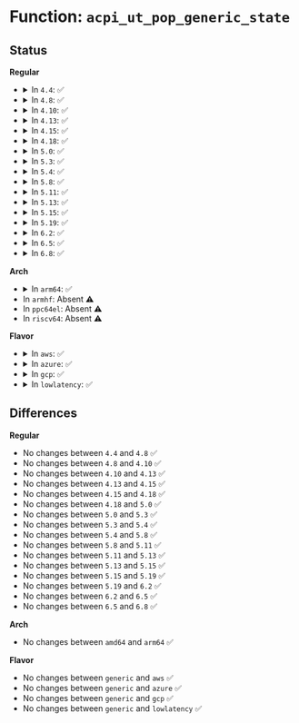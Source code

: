 # Function: <code>acpi_ut_pop_generic_state</code>

## Status
<b>Regular</b>
<ul>
<li>
<details>
<summary>In <code>4.4</code>: ✅</summary>

```c
union acpi_generic_state *acpi_ut_pop_generic_state(union acpi_generic_state **list_head);
```

**Collision:** Unique Global

**Inline:** No

**Transformation:** False

**Instances:**

```
In drivers/acpi/acpica/utstate.c (ffffffff814a9e2b)
Location: drivers/acpi/acpica/utstate.c:87
Inline: False
Direct callers:
  - drivers/acpi/acpica/dscontrol.c:acpi_ds_exec_end_control_op
  - drivers/acpi/acpica/dscontrol.c:acpi_ds_exec_end_control_op
  - drivers/acpi/acpica/dswscope.c:acpi_ds_scope_stack_pop
  - drivers/acpi/acpica/dswstate.c:acpi_ds_result_pop
  - drivers/acpi/acpica/psscope.c:acpi_ps_pop_scope
  - drivers/acpi/acpica/psscope.c:acpi_ps_cleanup_scope
  - drivers/acpi/acpica/utdelete.c:acpi_ut_update_object_reference
  - drivers/acpi/acpica/utdelete.c:acpi_ut_update_object_reference
  - drivers/acpi/acpica/utmisc.c:acpi_ut_walk_package_tree
  - drivers/acpi/acpica/utmisc.c:acpi_ut_walk_package_tree
```
**Symbols:**

```
ffffffff814a9e2b-ffffffff814a9e44: acpi_ut_pop_generic_state (STB_GLOBAL)
```
</details>
</li>
<li>
<details>
<summary>In <code>4.8</code>: ✅</summary>

```c
union acpi_generic_state *acpi_ut_pop_generic_state(union acpi_generic_state **list_head);
```

**Collision:** Unique Global

**Inline:** No

**Transformation:** False

**Instances:**

```
In drivers/acpi/acpica/utstate.c (ffffffff814f90d5)
Location: drivers/acpi/acpica/utstate.c:87
Inline: False
Direct callers:
  - drivers/acpi/acpica/dscontrol.c:acpi_ds_exec_end_control_op
  - drivers/acpi/acpica/dscontrol.c:acpi_ds_exec_end_control_op
  - drivers/acpi/acpica/dswscope.c:acpi_ds_scope_stack_pop
  - drivers/acpi/acpica/dswstate.c:acpi_ds_result_pop
  - drivers/acpi/acpica/psscope.c:acpi_ps_cleanup_scope
  - drivers/acpi/acpica/psscope.c:acpi_ps_pop_scope
  - drivers/acpi/acpica/utdelete.c:acpi_ut_update_object_reference
  - drivers/acpi/acpica/utdelete.c:acpi_ut_update_object_reference
  - drivers/acpi/acpica/utmisc.c:acpi_ut_walk_package_tree
  - drivers/acpi/acpica/utmisc.c:acpi_ut_walk_package_tree
```
**Symbols:**

```
ffffffff814f90d5-ffffffff814f90ee: acpi_ut_pop_generic_state (STB_GLOBAL)
```
</details>
</li>
<li>
<details>
<summary>In <code>4.10</code>: ✅</summary>

```c
union acpi_generic_state *acpi_ut_pop_generic_state(union acpi_generic_state **list_head);
```

**Collision:** Unique Global

**Inline:** No

**Transformation:** False

**Instances:**

```
In drivers/acpi/acpica/utstate.c (ffffffff8151baec)
Location: drivers/acpi/acpica/utstate.c:87
Inline: False
Direct callers:
  - drivers/acpi/acpica/dscontrol.c:acpi_ds_exec_end_control_op
  - drivers/acpi/acpica/dscontrol.c:acpi_ds_exec_end_control_op
  - drivers/acpi/acpica/dswscope.c:acpi_ds_scope_stack_pop
  - drivers/acpi/acpica/dswstate.c:acpi_ds_result_pop
  - drivers/acpi/acpica/psscope.c:acpi_ps_cleanup_scope
  - drivers/acpi/acpica/psscope.c:acpi_ps_pop_scope
  - drivers/acpi/acpica/utdelete.c:acpi_ut_update_object_reference
  - drivers/acpi/acpica/utdelete.c:acpi_ut_update_object_reference
  - drivers/acpi/acpica/utmisc.c:acpi_ut_walk_package_tree
  - drivers/acpi/acpica/utmisc.c:acpi_ut_walk_package_tree
```
**Symbols:**

```
ffffffff8151baec-ffffffff8151bb05: acpi_ut_pop_generic_state (STB_GLOBAL)
```
</details>
</li>
<li>
<details>
<summary>In <code>4.13</code>: ✅</summary>

```c
union acpi_generic_state *acpi_ut_pop_generic_state(union acpi_generic_state **list_head);
```

**Collision:** Unique Global

**Inline:** No

**Transformation:** False

**Instances:**

```
In drivers/acpi/acpica/utstate.c (ffffffff8152c300)
Location: drivers/acpi/acpica/utstate.c:87
Inline: False
Direct callers:
  - drivers/acpi/acpica/dscontrol.c:acpi_ds_exec_end_control_op
  - drivers/acpi/acpica/dscontrol.c:acpi_ds_exec_end_control_op
  - drivers/acpi/acpica/dswscope.c:acpi_ds_scope_stack_pop
  - drivers/acpi/acpica/dswstate.c:acpi_ds_result_pop
  - drivers/acpi/acpica/psscope.c:acpi_ps_cleanup_scope
  - drivers/acpi/acpica/psscope.c:acpi_ps_pop_scope
  - drivers/acpi/acpica/utdelete.c:acpi_ut_update_object_reference
  - drivers/acpi/acpica/utdelete.c:acpi_ut_update_object_reference
  - drivers/acpi/acpica/utmisc.c:acpi_ut_walk_package_tree
  - drivers/acpi/acpica/utmisc.c:acpi_ut_walk_package_tree
```
**Symbols:**

```
ffffffff8152c300-ffffffff8152c319: acpi_ut_pop_generic_state (STB_GLOBAL)
```
</details>
</li>
<li>
<details>
<summary>In <code>4.15</code>: ✅</summary>

```c
union acpi_generic_state *acpi_ut_pop_generic_state(union acpi_generic_state **list_head);
```

**Collision:** Unique Global

**Inline:** No

**Transformation:** False

**Instances:**

```
In drivers/acpi/acpica/utstate.c (ffffffff81586ad1)
Location: drivers/acpi/acpica/utstate.c:87
Inline: False
Direct callers:
  - drivers/acpi/acpica/dscontrol.c:acpi_ds_exec_end_control_op
  - drivers/acpi/acpica/dscontrol.c:acpi_ds_exec_end_control_op
  - drivers/acpi/acpica/dswscope.c:acpi_ds_scope_stack_pop
  - drivers/acpi/acpica/dswstate.c:acpi_ds_result_pop
  - drivers/acpi/acpica/psobject.c:acpi_ps_complete_op
  - drivers/acpi/acpica/psscope.c:acpi_ps_cleanup_scope
  - drivers/acpi/acpica/psscope.c:acpi_ps_pop_scope
  - drivers/acpi/acpica/utdelete.c:acpi_ut_update_object_reference
  - drivers/acpi/acpica/utdelete.c:acpi_ut_update_object_reference
  - drivers/acpi/acpica/utmisc.c:acpi_ut_walk_package_tree
  - drivers/acpi/acpica/utmisc.c:acpi_ut_walk_package_tree
```
**Symbols:**

```
ffffffff81586ad1-ffffffff81586af4: acpi_ut_pop_generic_state (STB_GLOBAL)
```
</details>
</li>
<li>
<details>
<summary>In <code>4.18</code>: ✅</summary>

```c
union acpi_generic_state *acpi_ut_pop_generic_state(union acpi_generic_state **list_head);
```

**Collision:** Unique Global

**Inline:** No

**Transformation:** False

**Instances:**

```
In drivers/acpi/acpica/utstate.c (ffffffff815bdc7a)
Location: drivers/acpi/acpica/utstate.c:51
Inline: False
Direct callers:
  - drivers/acpi/acpica/dscontrol.c:acpi_ds_exec_end_control_op
  - drivers/acpi/acpica/dscontrol.c:acpi_ds_exec_end_control_op
  - drivers/acpi/acpica/dswscope.c:acpi_ds_scope_stack_pop
  - drivers/acpi/acpica/dswstate.c:acpi_ds_result_pop
  - drivers/acpi/acpica/psloop.c:acpi_ps_parse_loop
  - drivers/acpi/acpica/psobject.c:acpi_ps_complete_op
  - drivers/acpi/acpica/psscope.c:acpi_ps_cleanup_scope
  - drivers/acpi/acpica/psscope.c:acpi_ps_pop_scope
  - drivers/acpi/acpica/utdelete.c:acpi_ut_update_object_reference
  - drivers/acpi/acpica/utdelete.c:acpi_ut_update_object_reference
  - drivers/acpi/acpica/utmisc.c:acpi_ut_walk_package_tree
  - drivers/acpi/acpica/utmisc.c:acpi_ut_walk_package_tree
```
**Symbols:**

```
ffffffff815bdc7a-ffffffff815bdc9d: acpi_ut_pop_generic_state (STB_GLOBAL)
```
</details>
</li>
<li>
<details>
<summary>In <code>5.0</code>: ✅</summary>

```c
union acpi_generic_state *acpi_ut_pop_generic_state(union acpi_generic_state **list_head);
```

**Collision:** Unique Global

**Inline:** No

**Transformation:** False

**Instances:**

```
In drivers/acpi/acpica/utstate.c (ffffffff815d70c5)
Location: drivers/acpi/acpica/utstate.c:51
Inline: False
Direct callers:
  - drivers/acpi/acpica/dscontrol.c:acpi_ds_exec_end_control_op
  - drivers/acpi/acpica/dscontrol.c:acpi_ds_exec_end_control_op
  - drivers/acpi/acpica/dswscope.c:acpi_ds_scope_stack_pop
  - drivers/acpi/acpica/dswstate.c:acpi_ds_result_pop
  - drivers/acpi/acpica/psloop.c:acpi_ps_parse_loop
  - drivers/acpi/acpica/psobject.c:acpi_ps_complete_op
  - drivers/acpi/acpica/psscope.c:acpi_ps_cleanup_scope
  - drivers/acpi/acpica/psscope.c:acpi_ps_pop_scope
  - drivers/acpi/acpica/utdelete.c:acpi_ut_update_object_reference
  - drivers/acpi/acpica/utdelete.c:acpi_ut_update_object_reference
  - drivers/acpi/acpica/utmisc.c:acpi_ut_walk_package_tree
  - drivers/acpi/acpica/utmisc.c:acpi_ut_walk_package_tree
```
**Symbols:**

```
ffffffff815d70c5-ffffffff815d70e8: acpi_ut_pop_generic_state (STB_GLOBAL)
```
</details>
</li>
<li>
<details>
<summary>In <code>5.3</code>: ✅</summary>

```c
union acpi_generic_state *acpi_ut_pop_generic_state(union acpi_generic_state **list_head);
```

**Collision:** Unique Global

**Inline:** No

**Transformation:** False

**Instances:**

```
In drivers/acpi/acpica/utstate.c (ffffffff81608aa9)
Location: drivers/acpi/acpica/utstate.c:51
Inline: False
Direct callers:
  - drivers/acpi/acpica/dscontrol.c:acpi_ds_exec_end_control_op
  - drivers/acpi/acpica/dscontrol.c:acpi_ds_exec_end_control_op
  - drivers/acpi/acpica/dswscope.c:acpi_ds_scope_stack_pop
  - drivers/acpi/acpica/dswstate.c:acpi_ds_result_pop
  - drivers/acpi/acpica/psloop.c:acpi_ps_parse_loop
  - drivers/acpi/acpica/psobject.c:acpi_ps_complete_op
  - drivers/acpi/acpica/psscope.c:acpi_ps_cleanup_scope
  - drivers/acpi/acpica/psscope.c:acpi_ps_pop_scope
  - drivers/acpi/acpica/utdelete.c:acpi_ut_update_object_reference
  - drivers/acpi/acpica/utdelete.c:acpi_ut_update_object_reference
  - drivers/acpi/acpica/utmisc.c:acpi_ut_walk_package_tree
  - drivers/acpi/acpica/utmisc.c:acpi_ut_walk_package_tree
```
**Symbols:**

```
ffffffff81608aa9-ffffffff81608acc: acpi_ut_pop_generic_state (STB_GLOBAL)
```
</details>
</li>
<li>
<details>
<summary>In <code>5.4</code>: ✅</summary>

```c
union acpi_generic_state *acpi_ut_pop_generic_state(union acpi_generic_state **list_head);
```

**Collision:** Unique Global

**Inline:** No

**Transformation:** False

**Instances:**

```
In drivers/acpi/acpica/utstate.c (ffffffff81629f4e)
Location: drivers/acpi/acpica/utstate.c:51
Inline: False
Direct callers:
  - drivers/acpi/acpica/dscontrol.c:acpi_ds_exec_end_control_op
  - drivers/acpi/acpica/dscontrol.c:acpi_ds_exec_end_control_op
  - drivers/acpi/acpica/dswscope.c:acpi_ds_scope_stack_pop
  - drivers/acpi/acpica/dswstate.c:acpi_ds_result_pop
  - drivers/acpi/acpica/psloop.c:acpi_ps_parse_loop
  - drivers/acpi/acpica/psobject.c:acpi_ps_complete_op
  - drivers/acpi/acpica/psscope.c:acpi_ps_cleanup_scope
  - drivers/acpi/acpica/psscope.c:acpi_ps_pop_scope
  - drivers/acpi/acpica/utdelete.c:acpi_ut_update_object_reference
  - drivers/acpi/acpica/utdelete.c:acpi_ut_update_object_reference
  - drivers/acpi/acpica/utmisc.c:acpi_ut_walk_package_tree
  - drivers/acpi/acpica/utmisc.c:acpi_ut_walk_package_tree
```
**Symbols:**

```
ffffffff81629f4e-ffffffff81629f71: acpi_ut_pop_generic_state (STB_GLOBAL)
```
</details>
</li>
<li>
<details>
<summary>In <code>5.8</code>: ✅</summary>

```c
union acpi_generic_state *acpi_ut_pop_generic_state(union acpi_generic_state **list_head);
```

**Collision:** Unique Global

**Inline:** No

**Transformation:** False

**Instances:**

```
In drivers/acpi/acpica/utstate.c (ffffffff816d672d)
Location: drivers/acpi/acpica/utstate.c:51
Inline: False
Direct callers:
  - drivers/acpi/acpica/dscontrol.c:acpi_ds_exec_end_control_op
  - drivers/acpi/acpica/dscontrol.c:acpi_ds_exec_end_control_op
  - drivers/acpi/acpica/dswscope.c:acpi_ds_scope_stack_pop
  - drivers/acpi/acpica/dswstate.c:acpi_ds_result_pop
  - drivers/acpi/acpica/psloop.c:acpi_ps_parse_loop
  - drivers/acpi/acpica/psobject.c:acpi_ps_complete_op
  - drivers/acpi/acpica/psscope.c:acpi_ps_cleanup_scope
  - drivers/acpi/acpica/psscope.c:acpi_ps_pop_scope
  - drivers/acpi/acpica/utdelete.c:acpi_ut_update_object_reference
  - drivers/acpi/acpica/utdelete.c:acpi_ut_update_object_reference
  - drivers/acpi/acpica/utmisc.c:acpi_ut_walk_package_tree
  - drivers/acpi/acpica/utmisc.c:acpi_ut_walk_package_tree
```
**Symbols:**

```
ffffffff816d672d-ffffffff816d6750: acpi_ut_pop_generic_state (STB_GLOBAL)
```
</details>
</li>
<li>
<details>
<summary>In <code>5.11</code>: ✅</summary>

```c
union acpi_generic_state *acpi_ut_pop_generic_state(union acpi_generic_state **list_head);
```

**Collision:** Unique Global

**Inline:** No

**Transformation:** False

**Instances:**

```
In drivers/acpi/acpica/utstate.c (ffffffff816f46d8)
Location: drivers/acpi/acpica/utstate.c:51
Inline: False
Direct callers:
  - drivers/acpi/acpica/dscontrol.c:acpi_ds_exec_end_control_op
  - drivers/acpi/acpica/dscontrol.c:acpi_ds_exec_end_control_op
  - drivers/acpi/acpica/dswscope.c:acpi_ds_scope_stack_pop
  - drivers/acpi/acpica/dswstate.c:acpi_ds_result_pop
  - drivers/acpi/acpica/psloop.c:acpi_ps_parse_loop
  - drivers/acpi/acpica/psobject.c:acpi_ps_complete_op
  - drivers/acpi/acpica/psscope.c:acpi_ps_cleanup_scope
  - drivers/acpi/acpica/psscope.c:acpi_ps_pop_scope
  - drivers/acpi/acpica/utdelete.c:acpi_ut_update_object_reference
  - drivers/acpi/acpica/utdelete.c:acpi_ut_update_object_reference
  - drivers/acpi/acpica/utmisc.c:acpi_ut_walk_package_tree
  - drivers/acpi/acpica/utmisc.c:acpi_ut_walk_package_tree
```
**Symbols:**

```
ffffffff816f46d8-ffffffff816f46fb: acpi_ut_pop_generic_state (STB_GLOBAL)
```
</details>
</li>
<li>
<details>
<summary>In <code>5.13</code>: ✅</summary>

```c
union acpi_generic_state *acpi_ut_pop_generic_state(union acpi_generic_state **list_head);
```

**Collision:** Unique Global

**Inline:** No

**Transformation:** False

**Instances:**

```
In drivers/acpi/acpica/utstate.c (ffffffff816d6576)
Location: drivers/acpi/acpica/utstate.c:51
Inline: False
Direct callers:
  - drivers/acpi/acpica/dscontrol.c:acpi_ds_exec_end_control_op
  - drivers/acpi/acpica/dscontrol.c:acpi_ds_exec_end_control_op
  - drivers/acpi/acpica/dswscope.c:acpi_ds_scope_stack_pop
  - drivers/acpi/acpica/dswstate.c:acpi_ds_result_pop
  - drivers/acpi/acpica/psloop.c:acpi_ps_parse_loop
  - drivers/acpi/acpica/psobject.c:acpi_ps_complete_op
  - drivers/acpi/acpica/psscope.c:acpi_ps_cleanup_scope
  - drivers/acpi/acpica/psscope.c:acpi_ps_pop_scope
  - drivers/acpi/acpica/utdelete.c:acpi_ut_update_object_reference
  - drivers/acpi/acpica/utdelete.c:acpi_ut_update_object_reference
  - drivers/acpi/acpica/utmisc.c:acpi_ut_walk_package_tree
  - drivers/acpi/acpica/utmisc.c:acpi_ut_walk_package_tree
```
**Symbols:**

```
ffffffff816d6576-ffffffff816d6599: acpi_ut_pop_generic_state (STB_GLOBAL)
```
</details>
</li>
<li>
<details>
<summary>In <code>5.15</code>: ✅</summary>

```c
union acpi_generic_state *acpi_ut_pop_generic_state(union acpi_generic_state **list_head);
```

**Collision:** Unique Global

**Inline:** No

**Transformation:** False

**Instances:**

```
In drivers/acpi/acpica/utstate.c (ffffffff8174e0e2)
Location: drivers/acpi/acpica/utstate.c:51
Inline: False
Direct callers:
  - drivers/acpi/acpica/dscontrol.c:acpi_ds_exec_end_control_op
  - drivers/acpi/acpica/dscontrol.c:acpi_ds_exec_end_control_op
  - drivers/acpi/acpica/dswscope.c:acpi_ds_scope_stack_pop
  - drivers/acpi/acpica/dswstate.c:acpi_ds_result_pop
  - drivers/acpi/acpica/psloop.c:acpi_ps_parse_loop
  - drivers/acpi/acpica/psobject.c:acpi_ps_complete_op
  - drivers/acpi/acpica/psscope.c:acpi_ps_cleanup_scope
  - drivers/acpi/acpica/psscope.c:acpi_ps_pop_scope
  - drivers/acpi/acpica/utdelete.c:acpi_ut_update_object_reference
  - drivers/acpi/acpica/utdelete.c:acpi_ut_update_object_reference
  - drivers/acpi/acpica/utmisc.c:acpi_ut_walk_package_tree
  - drivers/acpi/acpica/utmisc.c:acpi_ut_walk_package_tree
```
**Symbols:**

```
ffffffff8174e0e2-ffffffff8174e105: acpi_ut_pop_generic_state (STB_GLOBAL)
```
</details>
</li>
<li>
<details>
<summary>In <code>5.19</code>: ✅</summary>

```c
union acpi_generic_state *acpi_ut_pop_generic_state(union acpi_generic_state **list_head);
```

**Collision:** Unique Global

**Inline:** No

**Transformation:** False

**Instances:**

```
In drivers/acpi/acpica/utstate.c (ffffffff8188094e)
Location: drivers/acpi/acpica/utstate.c:51
Inline: False
Direct callers:
  - drivers/acpi/acpica/dscontrol.c:acpi_ds_exec_end_control_op
  - drivers/acpi/acpica/dscontrol.c:acpi_ds_exec_end_control_op
  - drivers/acpi/acpica/dswscope.c:acpi_ds_scope_stack_pop
  - drivers/acpi/acpica/dswstate.c:acpi_ds_result_pop
  - drivers/acpi/acpica/psloop.c:acpi_ps_parse_loop
  - drivers/acpi/acpica/psobject.c:acpi_ps_complete_op
  - drivers/acpi/acpica/psscope.c:acpi_ps_cleanup_scope
  - drivers/acpi/acpica/psscope.c:acpi_ps_pop_scope
  - drivers/acpi/acpica/utdelete.c:acpi_ut_update_object_reference
  - drivers/acpi/acpica/utdelete.c:acpi_ut_update_object_reference
  - drivers/acpi/acpica/utmisc.c:acpi_ut_walk_package_tree
  - drivers/acpi/acpica/utmisc.c:acpi_ut_walk_package_tree
```
**Symbols:**

```
ffffffff8188094e-ffffffff81880979: acpi_ut_pop_generic_state (STB_GLOBAL)
```
</details>
</li>
<li>
<details>
<summary>In <code>6.2</code>: ✅</summary>

```c
union acpi_generic_state *acpi_ut_pop_generic_state(union acpi_generic_state **list_head);
```

**Collision:** Unique Global

**Inline:** No

**Transformation:** False

**Instances:**

```
In drivers/acpi/acpica/utstate.c (ffffffff819c4e30)
Location: drivers/acpi/acpica/utstate.c:51
Inline: False
Direct callers:
  - drivers/acpi/acpica/dscontrol.c:acpi_ds_exec_end_control_op
  - drivers/acpi/acpica/dscontrol.c:acpi_ds_exec_end_control_op
  - drivers/acpi/acpica/dswscope.c:acpi_ds_scope_stack_pop
  - drivers/acpi/acpica/dswstate.c:acpi_ds_result_pop
  - drivers/acpi/acpica/psloop.c:acpi_ps_parse_loop
  - drivers/acpi/acpica/psobject.c:acpi_ps_complete_op
  - drivers/acpi/acpica/psscope.c:acpi_ps_cleanup_scope
  - drivers/acpi/acpica/psscope.c:acpi_ps_pop_scope
  - drivers/acpi/acpica/utdelete.c:acpi_ut_update_object_reference
  - drivers/acpi/acpica/utdelete.c:acpi_ut_update_object_reference
  - drivers/acpi/acpica/utmisc.c:acpi_ut_walk_package_tree
  - drivers/acpi/acpica/utmisc.c:acpi_ut_walk_package_tree
```
**Symbols:**

```
ffffffff819c4e30-ffffffff819c4e5e: acpi_ut_pop_generic_state (STB_GLOBAL)
```
</details>
</li>
<li>
<details>
<summary>In <code>6.5</code>: ✅</summary>

```c
union acpi_generic_state *acpi_ut_pop_generic_state(union acpi_generic_state **list_head);
```

**Collision:** Unique Global

**Inline:** No

**Transformation:** False

**Instances:**

```
In drivers/acpi/acpica/utstate.c (ffffffff81a0c230)
Location: drivers/acpi/acpica/utstate.c:51
Inline: False
Direct callers:
  - drivers/acpi/acpica/dscontrol.c:acpi_ds_exec_end_control_op
  - drivers/acpi/acpica/dscontrol.c:acpi_ds_exec_end_control_op
  - drivers/acpi/acpica/dswscope.c:acpi_ds_scope_stack_pop
  - drivers/acpi/acpica/dswstate.c:acpi_ds_result_pop
  - drivers/acpi/acpica/psloop.c:acpi_ps_parse_loop
  - drivers/acpi/acpica/psobject.c:acpi_ps_complete_op
  - drivers/acpi/acpica/psscope.c:acpi_ps_cleanup_scope
  - drivers/acpi/acpica/psscope.c:acpi_ps_pop_scope
  - drivers/acpi/acpica/utdelete.c:acpi_ut_update_object_reference
  - drivers/acpi/acpica/utdelete.c:acpi_ut_update_object_reference
  - drivers/acpi/acpica/utmisc.c:acpi_ut_walk_package_tree
  - drivers/acpi/acpica/utmisc.c:acpi_ut_walk_package_tree
```
**Symbols:**

```
ffffffff81a0c230-ffffffff81a0c25e: acpi_ut_pop_generic_state (STB_GLOBAL)
```
</details>
</li>
<li>
<details>
<summary>In <code>6.8</code>: ✅</summary>

```c
union acpi_generic_state *acpi_ut_pop_generic_state(union acpi_generic_state **list_head);
```

**Collision:** Unique Global

**Inline:** No

**Transformation:** False

**Instances:**

```
In drivers/acpi/acpica/utstate.c (ffffffff81a57200)
Location: drivers/acpi/acpica/utstate.c:51
Inline: False
Direct callers:
  - drivers/acpi/acpica/dscontrol.c:acpi_ds_exec_end_control_op
  - drivers/acpi/acpica/dscontrol.c:acpi_ds_exec_end_control_op
  - drivers/acpi/acpica/dswscope.c:acpi_ds_scope_stack_pop
  - drivers/acpi/acpica/dswstate.c:acpi_ds_result_pop
  - drivers/acpi/acpica/psloop.c:acpi_ps_parse_loop
  - drivers/acpi/acpica/psobject.c:acpi_ps_complete_op
  - drivers/acpi/acpica/psscope.c:acpi_ps_cleanup_scope
  - drivers/acpi/acpica/psscope.c:acpi_ps_pop_scope
  - drivers/acpi/acpica/utdelete.c:acpi_ut_update_object_reference
  - drivers/acpi/acpica/utdelete.c:acpi_ut_update_object_reference
  - drivers/acpi/acpica/utmisc.c:acpi_ut_walk_package_tree
  - drivers/acpi/acpica/utmisc.c:acpi_ut_walk_package_tree
```
**Symbols:**

```
ffffffff81a57200-ffffffff81a5722e: acpi_ut_pop_generic_state (STB_GLOBAL)
```
</details>
</li>
</ul>
<b>Arch</b>
<ul>
<li>
<details>
<summary>In <code>arm64</code>: ✅</summary>

```c
union acpi_generic_state *acpi_ut_pop_generic_state(union acpi_generic_state **list_head);
```

**Collision:** Unique Global

**Inline:** No

**Transformation:** False

**Instances:**

```
In drivers/acpi/acpica/utstate.c (ffff80001079e550)
Location: drivers/acpi/acpica/utstate.c:51
Inline: False
Direct callers:
  - drivers/acpi/acpica/dscontrol.c:acpi_ds_exec_end_control_op
  - drivers/acpi/acpica/dscontrol.c:acpi_ds_exec_end_control_op
  - drivers/acpi/acpica/dswscope.c:acpi_ds_scope_stack_pop
  - drivers/acpi/acpica/dswstate.c:acpi_ds_result_pop
  - drivers/acpi/acpica/psloop.c:acpi_ps_parse_loop
  - drivers/acpi/acpica/psscope.c:acpi_ps_cleanup_scope
  - drivers/acpi/acpica/psscope.c:acpi_ps_pop_scope
  - drivers/acpi/acpica/utdelete.c:acpi_ut_update_object_reference
  - drivers/acpi/acpica/utdelete.c:acpi_ut_update_object_reference
  - drivers/acpi/acpica/utmisc.c:acpi_ut_walk_package_tree
  - drivers/acpi/acpica/utmisc.c:acpi_ut_walk_package_tree
```
**Symbols:**

```
ffff80001079e550-ffff80001079e584: acpi_ut_pop_generic_state (STB_GLOBAL)
```
</details>
</li>
<li>
In <code>armhf</code>: Absent ⚠️
</li>
<li>
In <code>ppc64el</code>: Absent ⚠️
</li>
<li>
In <code>riscv64</code>: Absent ⚠️
</li>
</ul>
<b>Flavor</b>
<ul>
<li>
<details>
<summary>In <code>aws</code>: ✅</summary>

```c
union acpi_generic_state *acpi_ut_pop_generic_state(union acpi_generic_state **list_head);
```

**Collision:** Unique Global

**Inline:** No

**Transformation:** False

**Instances:**

```
In drivers/acpi/acpica/utstate.c (ffffffff816010b1)
Location: drivers/acpi/acpica/utstate.c:51
Inline: False
Direct callers:
  - drivers/acpi/acpica/dscontrol.c:acpi_ds_exec_end_control_op
  - drivers/acpi/acpica/dscontrol.c:acpi_ds_exec_end_control_op
  - drivers/acpi/acpica/dswscope.c:acpi_ds_scope_stack_pop
  - drivers/acpi/acpica/dswstate.c:acpi_ds_result_pop
  - drivers/acpi/acpica/psloop.c:acpi_ps_parse_loop
  - drivers/acpi/acpica/psscope.c:acpi_ps_cleanup_scope
  - drivers/acpi/acpica/psscope.c:acpi_ps_pop_scope
  - drivers/acpi/acpica/utdelete.c:acpi_ut_update_object_reference
  - drivers/acpi/acpica/utdelete.c:acpi_ut_update_object_reference
  - drivers/acpi/acpica/utmisc.c:acpi_ut_walk_package_tree
  - drivers/acpi/acpica/utmisc.c:acpi_ut_walk_package_tree
```
**Symbols:**

```
ffffffff816010b1-ffffffff816010ca: acpi_ut_pop_generic_state (STB_GLOBAL)
```
</details>
</li>
<li>
<details>
<summary>In <code>azure</code>: ✅</summary>

```c
union acpi_generic_state *acpi_ut_pop_generic_state(union acpi_generic_state **list_head);
```

**Collision:** Unique Global

**Inline:** No

**Transformation:** False

**Instances:**

```
In drivers/acpi/acpica/utstate.c (ffffffff815ec571)
Location: drivers/acpi/acpica/utstate.c:51
Inline: False
Direct callers:
  - drivers/acpi/acpica/dscontrol.c:acpi_ds_exec_end_control_op
  - drivers/acpi/acpica/dscontrol.c:acpi_ds_exec_end_control_op
  - drivers/acpi/acpica/dswscope.c:acpi_ds_scope_stack_pop
  - drivers/acpi/acpica/dswstate.c:acpi_ds_result_pop
  - drivers/acpi/acpica/psloop.c:acpi_ps_parse_loop
  - drivers/acpi/acpica/psscope.c:acpi_ps_cleanup_scope
  - drivers/acpi/acpica/psscope.c:acpi_ps_pop_scope
  - drivers/acpi/acpica/utdelete.c:acpi_ut_update_object_reference
  - drivers/acpi/acpica/utdelete.c:acpi_ut_update_object_reference
  - drivers/acpi/acpica/utmisc.c:acpi_ut_walk_package_tree
  - drivers/acpi/acpica/utmisc.c:acpi_ut_walk_package_tree
```
**Symbols:**

```
ffffffff815ec571-ffffffff815ec58a: acpi_ut_pop_generic_state (STB_GLOBAL)
```
</details>
</li>
<li>
<details>
<summary>In <code>gcp</code>: ✅</summary>

```c
union acpi_generic_state *acpi_ut_pop_generic_state(union acpi_generic_state **list_head);
```

**Collision:** Unique Global

**Inline:** No

**Transformation:** False

**Instances:**

```
In drivers/acpi/acpica/utstate.c (ffffffff8161e22e)
Location: drivers/acpi/acpica/utstate.c:51
Inline: False
Direct callers:
  - drivers/acpi/acpica/dscontrol.c:acpi_ds_exec_end_control_op
  - drivers/acpi/acpica/dscontrol.c:acpi_ds_exec_end_control_op
  - drivers/acpi/acpica/dswscope.c:acpi_ds_scope_stack_pop
  - drivers/acpi/acpica/dswstate.c:acpi_ds_result_pop
  - drivers/acpi/acpica/psloop.c:acpi_ps_parse_loop
  - drivers/acpi/acpica/psobject.c:acpi_ps_complete_op
  - drivers/acpi/acpica/psscope.c:acpi_ps_cleanup_scope
  - drivers/acpi/acpica/psscope.c:acpi_ps_pop_scope
  - drivers/acpi/acpica/utdelete.c:acpi_ut_update_object_reference
  - drivers/acpi/acpica/utdelete.c:acpi_ut_update_object_reference
  - drivers/acpi/acpica/utmisc.c:acpi_ut_walk_package_tree
  - drivers/acpi/acpica/utmisc.c:acpi_ut_walk_package_tree
```
**Symbols:**

```
ffffffff8161e22e-ffffffff8161e251: acpi_ut_pop_generic_state (STB_GLOBAL)
```
</details>
</li>
<li>
<details>
<summary>In <code>lowlatency</code>: ✅</summary>

```c
union acpi_generic_state *acpi_ut_pop_generic_state(union acpi_generic_state **list_head);
```

**Collision:** Unique Global

**Inline:** No

**Transformation:** False

**Instances:**

```
In drivers/acpi/acpica/utstate.c (ffffffff816380de)
Location: drivers/acpi/acpica/utstate.c:51
Inline: False
Direct callers:
  - drivers/acpi/acpica/dscontrol.c:acpi_ds_exec_end_control_op
  - drivers/acpi/acpica/dscontrol.c:acpi_ds_exec_end_control_op
  - drivers/acpi/acpica/dswscope.c:acpi_ds_scope_stack_pop
  - drivers/acpi/acpica/dswstate.c:acpi_ds_result_pop
  - drivers/acpi/acpica/psloop.c:acpi_ps_parse_loop
  - drivers/acpi/acpica/psobject.c:acpi_ps_complete_op
  - drivers/acpi/acpica/psscope.c:acpi_ps_cleanup_scope
  - drivers/acpi/acpica/psscope.c:acpi_ps_pop_scope
  - drivers/acpi/acpica/utdelete.c:acpi_ut_update_object_reference
  - drivers/acpi/acpica/utdelete.c:acpi_ut_update_object_reference
  - drivers/acpi/acpica/utmisc.c:acpi_ut_walk_package_tree
  - drivers/acpi/acpica/utmisc.c:acpi_ut_walk_package_tree
```
**Symbols:**

```
ffffffff816380de-ffffffff81638101: acpi_ut_pop_generic_state (STB_GLOBAL)
```
</details>
</li>
</ul>

## Differences
<b>Regular</b>
<ul>
<li>
No changes between <code>4.4</code> and <code>4.8</code> ✅
</li>
<li>
No changes between <code>4.8</code> and <code>4.10</code> ✅
</li>
<li>
No changes between <code>4.10</code> and <code>4.13</code> ✅
</li>
<li>
No changes between <code>4.13</code> and <code>4.15</code> ✅
</li>
<li>
No changes between <code>4.15</code> and <code>4.18</code> ✅
</li>
<li>
No changes between <code>4.18</code> and <code>5.0</code> ✅
</li>
<li>
No changes between <code>5.0</code> and <code>5.3</code> ✅
</li>
<li>
No changes between <code>5.3</code> and <code>5.4</code> ✅
</li>
<li>
No changes between <code>5.4</code> and <code>5.8</code> ✅
</li>
<li>
No changes between <code>5.8</code> and <code>5.11</code> ✅
</li>
<li>
No changes between <code>5.11</code> and <code>5.13</code> ✅
</li>
<li>
No changes between <code>5.13</code> and <code>5.15</code> ✅
</li>
<li>
No changes between <code>5.15</code> and <code>5.19</code> ✅
</li>
<li>
No changes between <code>5.19</code> and <code>6.2</code> ✅
</li>
<li>
No changes between <code>6.2</code> and <code>6.5</code> ✅
</li>
<li>
No changes between <code>6.5</code> and <code>6.8</code> ✅
</li>
</ul>
<b>Arch</b>
<ul>
<li>
No changes between <code>amd64</code> and <code>arm64</code> ✅
</li>
</ul>
<b>Flavor</b>
<ul>
<li>
No changes between <code>generic</code> and <code>aws</code> ✅
</li>
<li>
No changes between <code>generic</code> and <code>azure</code> ✅
</li>
<li>
No changes between <code>generic</code> and <code>gcp</code> ✅
</li>
<li>
No changes between <code>generic</code> and <code>lowlatency</code> ✅
</li>
</ul>
